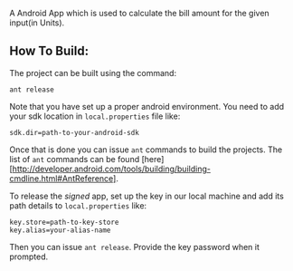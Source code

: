 A Android App which is used to calculate the bill amount for the given input(in Units).

How To Build:
-----------------
The project can be built using the command:

    ant release

Note that you have set up a proper android environment. You need to add your sdk location in 
`local.properties` file like:

    sdk.dir=path-to-your-android-sdk

Once that is done you can issue `ant` commands to build the projects. The list of `ant` commands 
can be found [here][http://developer.android.com/tools/building/building-cmdline.html#AntReference].

To release the *signed* app, set up the key in our local machine and add its path details to
`local.properties` like:

    key.store=path-to-key-store
    key.alias=your-alias-name

Then you can issue `ant release`. Provide the key password when it prompted.

    

        